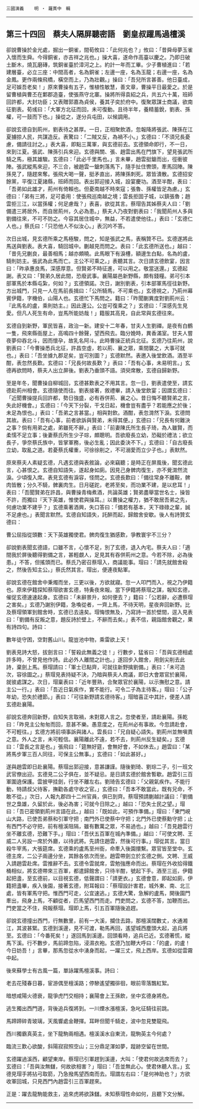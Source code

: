 

`三國演義`　　`明 ‧ 羅貫中　輯`

* * *

## 第三十四回　蔡夫人隔屏聽密語　劉皇叔躍馬過檀溪

卻說曹操於金光處，掘出一銅雀，間荀攸曰：「此何兆也？」攸曰：「昔舜母夢玉雀入懷而生舜。今得銅雀，亦吉祥之兆也。」操大喜，遂命作高臺以慶之。乃即日破土斷木，燒瓦磨磚，筑銅雀臺於漳河之上。約計一年而工畢。少子曹植進曰：「若建層臺，必立三座：中間高者，名為銅雀；左邊一座，名為玉龍；右邊一座，名為金鳳。更作兩條飛橋，橫空而上，乃為壯觀。」操曰：「吾兒所言甚善。他日臺成，足可娛吾老矣！」原來曹操有五子，惟植性敏慧，善文章，曹操平日最愛之。於是留曹植與曹丕在鄴郡造臺，使張燕守北寨。操將所得袁紹之兵，共五六十萬，班師回許都，大封功臣；又表贈郭嘉為貞侯，養其子奕於府中。復聚眾謀士商議，欲南征劉表。荀彧曰：「大軍方北征而回，未可復動。且待半年，養精蓄銳，劉表、孫權，可一鼓而下也。」操從之，遂分兵屯田，以候調用。

卻說玄德自到荊州，劉表待之甚厚。一日，正相聚飲酒，忽報降將張武、陳孫在江夏擄掠人民，共謀造反。表驚曰：「二賊又反，為禍不小。」玄德曰：「不須兄長憂慮，備請往討之。」表大喜，即點三萬軍，與玄德前去。玄德領命即行，不一日，來到江夏。張武、陳孫引兵來迎。玄德與關、張、趙雲出馬在門旗下，望見張武所騎之馬，極其雄駿。玄德曰：「此必千里馬也。」言未畢，趙雲挺鎗而出，徑衝彼陣。張武縱馬來迎，不三合，被趙雲一鎗刺落馬下，隨手扯住轡頭，牽馬回陣。陳孫見了，隨趕來奪。張飛大喝一聲，挺矛直出，將陳孫刺死。眾皆潰散。玄德招安餘黨，平復江夏諸縣，班師而回。表出郭迎接入城，設宴慶功。酒至半酣，表曰：「吾弟如此雄才，荊州有倚賴也。但憂南越不時來寇；張魯、孫權皆足為慮。」玄德曰：「弟有三將，足可委用：使張飛巡南越之境；雲長拒固子城，以鎮張魯；趙雲拒三江，以當孫權；何足慮哉？」表喜，欲從其言。蔡瑁告其姊蔡夫人曰：「劉備遣三將居外，而自居荊州，久必為患。」蔡夫人乃夜對劉表曰：「我聞荊州人多與劉備往來，不可不防之。今容其居住城中，無益，不若遣使他往。」表曰：「玄德仁人也。」蔡氏曰：「只恐他人不似汝心。」表沉吟不答。

次日出城，見玄德所乘之馬極駿，問之，知是張武之馬，表稱贊不已。玄德遂將此馬送與劉表。表大喜，騎回城中。蒯越見而問之。表曰：「此玄德所送也。」越曰：「昔先兄蒯良，最善相馬；越亦頗曉。此馬眼下有淚槽，額邊生白點，名為的盧，騎則妨主。張武為此馬而亡。主公不可乘之。」表聽其言。次日請玄德飲宴，因言曰：「昨承惠良馬，深感厚意。但賢弟不時征進，可以用之。敬當送還。」玄德起謝。表又曰：「賢弟久居此間，恐廢武事。襄陽屬邑新野縣，頗有錢糧。弟可引本部軍馬於本縣屯紮，何如？」玄德領諾。次日，謝別劉表，引本部軍馬徑往新野。方出城門，只見一人在馬前長揖曰：「公所騎馬，不可乘也。」玄德視之，乃荊州幕賓伊籍，字機伯，山陽人也。玄德忙下馬問之。籍曰：「昨聞蒯異度對劉荊州云：『此馬名的盧，乘則妨主。』因此還公。公豈可復乘之？」玄德曰：「深感先生見愛。但凡人死生有命，豈馬所能妨哉！」籍服其高見，自此常與玄德往來。

玄德自到新野，軍民皆喜，政治一新。建安十二年春，甘夫人生劉禪。是夜有白鶴一隻，飛來縣衙屋上，高鳴四十餘聲，望西飛去。臨分娩時，異香滿室。甘夫人嘗夜夢仰吞北斗，因而懷孕，故乳名阿斗。此時曹操正統兵北征。玄德乃往荊州，說劉表曰：「今曹操悉兵北征，許昌空虛，若以荊、襄之眾，乘間襲之，大事可就也。」表曰：「吾坐據九郡足矣，豈可別圖？」玄德默然。表邀入後堂飲酒。酒至半酣，表忽然長歎。玄德曰：「兄長何故長歎？」表曰：「吾有心事，未易明言。」玄德再欲問時，蔡夫人出立屏後。劉表乃垂頭不語。須臾席散，玄德自歸新野。

至是年冬，聞曹操自柳城回，玄德甚歎表之不用其言。忽一日，劉表遣使至，請玄德赴荊州相會。玄德隨使而往。劉表接著，敘禮畢，請入後堂飲宴；因謂玄德曰：「近聞曹操提兵回許都，勢日強盛，必有吞併荊、襄之心。昔日悔不聽賢弟之言，失此好機會。」玄德曰：「今天下分裂，干戈日起，機會豈有盡乎？若能應之於後；未足為恨也。」表曰：「吾弟之言甚當。」相與對飲。酒酣，表忽潸然下淚。玄德問其故。表曰：「吾有心事，前者欲訴與賢弟，未得其便。」玄德曰：「兄長有何難決之事？倘有用弟之處，弟雖死不辭。」表曰：「前妻陳氏所生長子琦，為人雖賢，而柔懦不足立事；後妻蔡氏所生少子琮，頗聰明。吾欲廢長立幼，恐礙於禮法；欲立長子，爭奈蔡氏族中，皆掌軍務，後必生亂；因此委決不下。」玄德曰：「自古廢長立幼，取亂之道。若憂蔡氏權重，可徐徐削之，不可溺愛而立少子也。」表默然。

原來蔡夫人素疑玄德，凡遇玄德與表敘論，必來竊聽；是時正在屏風後，聞玄德此言，心甚恨之。玄德自知語失，遂起身如廁。因見己身髀肉復生，亦不覺潸然流淚。少頃復入席。表見玄德有淚容，怪問之。玄德長歎曰：「備往常身不離鞍，髀肉皆散；分久不騎，髀裏肉生。日月磋跎，老將至矣，而功業不建，是以悲耳！」表曰：「吾聞賢弟在許昌，與曹操青梅煮酒，共論英雄；賢弟盡舉當世名士，操皆不許，而獨曰『天下英雄，惟使君與操耳。』以曹操之權力，猶不敢居吾弟之先，何慮功業不建乎？」玄德乘著酒興，失口答曰：「備若有基本，天下碌碌之輩，誠不足慮也。」表聞言默然。玄德自知語失，託醉而起，歸館舍安歇。後人有詩贊玄德曰：

曹公屈指從頭數：天下英雄獨使君。髀肉復生猶感歎，爭教寰宇不三分？

卻說劉表聞玄德語，口雖不言，心懷不足，別了玄德，退入內宅。蔡夫人曰：「適間我於屏後聽得劉備之言，甚輕覷人，足見其有吞併荊州之意。今若不除，必為後患。」不答，但搖頭而已。蔡氏乃密召蔡瑁入，商議能事。瑁曰：「請先就館舍殺之，然後告知主公。」蔡氏然其言。瑁出，便連夜點軍。

卻說玄德在館舍中秉燭而坐，三更以後，方欲就寢。忽一人叩門而入，視之乃伊籍也。原來伊籍探知蔡瑁欲害玄德，特夤夜來報。當下伊籍將蔡瑁之謀，報知玄德，催促玄德速速起身。玄德曰：「未辭景升，如何便去？」籍曰：「公若辭，必遭蔡瑁之害矣。」玄德乃謝別伊籍，急喚從者，一齊上馬，不待天明，星夜奔回新野。比及蔡瑁領軍到館舍時，玄德已去遠矣。瑁悔恨無及，乃寫詩一首於壁間，逕入見表曰：「劉備有反叛之意，題反詩於壁上，不辭而去矣。」表不信，親詣館舍觀之，果有詩四句。詩曰：

數年徒守困，空對舊山川。龍豈池中物，乘雷欲上天！

劉表見詩大怒，拔劍言曰：「誓殺此無義之徒！」行數步，猛省曰：「吾與玄德相處許多時，不曾見他作詩。此必外人離間之計也。」遂回步入館舍，用劍尖削去此詩，棄劍上馬。蔡瑁請曰：「軍士已點齊，可就往新野擒劉備。」表曰：「未可造次，容徐圖之。」蔡瑁見表持疑不決，乃暗與蔡夫人商議，即日大會眾官於襄陽，就彼處謀之。次日，瑁稟表曰：「近年豐熟，合聚眾官於襄陽，以示撫慰之意。請主公一行。」表曰：「吾近日氣疾作，實不能行。可令二子為主待客。」瑁曰：「公子年幼，恐失於禮節。」表曰：「可往新野請玄德待客。」瑁暗喜正中其計，便差人請玄德赴襄陽。

卻說玄德奔回新野，自知失言取禍，未對眾人言之。忽使者至，請赴襄陽。孫乾曰：「昨見主公匆匆而回，意甚不樂。愚意度之，在荊州必有事故。今忽請赴會，不可輕往。」玄德方將前項事訴與諸人。雲長曰：「兄自疑心語失。劉荊州並無嗔責之意。外人之言，未可輕信。襄陽離此不遠，若不去，則荊州反生疑矣。」玄德曰：「雲長之言是也。」張飛曰：「筵無好筵，會無好會，不如休去。」趙雲曰：「某將馬步軍三百人同往，可保主公無事。」玄德曰：「如此甚好。」

遂與趙雲即日赴襄陽。蔡瑁出郭迎接，意甚謙謹。隨後劉琦、劉琮二子，引一班文武官僚出迎。玄德見二公子俱在，並不疑忌。是日請玄德於館舍暫歇。趙雲引三百軍圍遶保護。雲披甲挂劍，行坐不離左右。劉琦告玄德曰：「父親氣疾作。不能行動，特請叔父待客，撫勸各處守收之官。」玄德曰：「吾本不敢當此，既有兄命，不敢不從。」次日，人報九郡四十二州官員，俱已到齊。蔡瑁預請蒯越計議曰：「劉備世之梟雄，久留於此，後必為害；可就今日除之。」越曰：「恐失士民之望。」瑁曰：「吾已密領劉荊州言語在此。」越曰：「既如此，可預作準備。」瑁曰：「東門峴山大路，已使吾弟蔡和引軍守把﹔南門外已使蔡中守把；北門外已使蔡勳守把；止有西門不必守把，前有檀溪阻隔，雖有數萬之眾，不易過也。」越曰：「吾見趙雲行坐不離玄德，恐難下手。」瑁曰：「吾伏五百軍在城內準備。」越曰：「可使文聘、王威二人另設一席於外廳，以待武將。先請住趙雲，然後可行事。」瑁從其言。當日殺牛宰馬，大張筵席。玄德乘的盧馬至州衙，命牽入後園擐繫。眾官皆至堂中。玄德主席，二公子兩邊分坐，其餘各依次而坐。趙雲帶劍立於玄德之側。文聘、王威入請趙雲赴席。雲推辭不去。玄德令雲就席，雲勉強應命而出。蔡瑁在外收拾得鐵桶相似，將玄德帶來三百軍，都遣歸館舍，只待半酣，號起下手。酒至三巡，伊籍起把盞，至玄德前，以目視玄德，低聲謂曰：「請更衣。」玄德會意，即起如廁，伊籍把盞畢，疾入後園，接著玄德，附耳報曰：「蔡瑁設計害君，城外東、南、北三處，皆有軍馬守把。惟西門可走，公宜速逃。」玄德大驚，急解的盧馬，開後園門牽出，飛身上馬，不顧從者，匹馬望西門而走。門吏問之，玄德不答，加鞭而出。門吏當之不住，飛報蔡瑁。瑁即上馬，引五百軍隨後追趕。

卻說玄德撞出西門，行無數里，前有一大溪，攔住去路，那檀溪闊數丈，水通湘江，其波甚緊。玄德到溪邊，見不可渡，勒馬再回，遙望城西塵頭大起，追兵將至。玄德曰：「今番死矣！」遂回馬到溪邊。回頭看時，追兵已近。玄德著慌，縱馬下溪。行不數步，馬前蹄忽陷，浸濕衣袍。玄德乃加鞭大呼曰：「的盧，的盧！今日妨吾！」言畢，那馬忽從水中湧身而起，一躍三丈，飛上西岸。玄德如從雲霧中起。

後來蘇學士有古風一篇，單詠躍馬檀溪事。詩曰：

老去花殘春日暮，宦游偶至檀溪路；停驂遙望獨徘徊，眼前零落飄紅絮。

暗想咸陽火德衰，龍爭虎鬥交相持；襄陽會上王孫飲，坐中玄德身將危。

逃生獨出西門道，背後追兵復將到。一川煙水漲檀溪，急叱征騎往前跳。

馬蹄蹄碎青玻璃，天風響處金鞭揮。耳畔但聞千騎走，波中忽見雙龍飛。

西川獨霸真英主，坐下龍駒兩相遇。檀溪溪水自東流，龍駒英主今何處？

臨流三歎心欲酸，斜陽寂寂照空山；三分鼎足渾如夢，蹤跡空留在世間。

玄德躍過溪西，顧望東岸。蔡瑁已引軍趕到溪邊，大叫：「使君何故逃席而去？」玄德曰：「吾與汝無讎，何故欲相害？」瑁曰：「吾並無此心。使君休聽人言。」玄德見瑁手將拈弓取箭，乃急撥馬望西南而去。瑁謂左右曰：「是何神助也？」方欲收軍回城，只見西門內趙雲引三百軍趕來。

正是：躍去龍駒能救主，追來虎將欲誅讎。未知蔡瑁性命如何，且聽下文分解。

* * *


